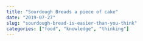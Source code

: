 ```yaml
---
title: "Sourdough Breads a piece of cake"
date: "2019-07-27"
slug: "sourdough-bread-is-easier-than-you-think"
categories: ["food", "knowledge", "thinking"]
---
```



